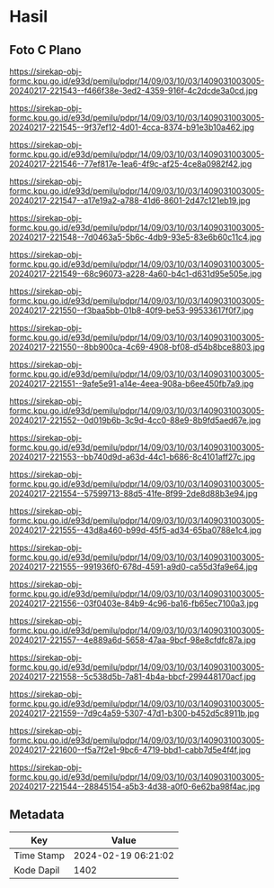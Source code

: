 # Hasil

## Foto C Plano

https://sirekap-obj-formc.kpu.go.id/e93d/pemilu/pdpr/14/09/03/10/03/1409031003005-20240217-221543--f466f38e-3ed2-4359-916f-4c2dcde3a0cd.jpg

https://sirekap-obj-formc.kpu.go.id/e93d/pemilu/pdpr/14/09/03/10/03/1409031003005-20240217-221545--9f37ef12-4d01-4cca-8374-b91e3b10a462.jpg

https://sirekap-obj-formc.kpu.go.id/e93d/pemilu/pdpr/14/09/03/10/03/1409031003005-20240217-221546--77ef817e-1ea6-4f9c-af25-4ce8a0982f42.jpg

https://sirekap-obj-formc.kpu.go.id/e93d/pemilu/pdpr/14/09/03/10/03/1409031003005-20240217-221547--a17e19a2-a788-41d6-8601-2d47c121eb19.jpg

https://sirekap-obj-formc.kpu.go.id/e93d/pemilu/pdpr/14/09/03/10/03/1409031003005-20240217-221548--7d0463a5-5b6c-4db9-93e5-83e6b60c11c4.jpg

https://sirekap-obj-formc.kpu.go.id/e93d/pemilu/pdpr/14/09/03/10/03/1409031003005-20240217-221549--68c96073-a228-4a60-b4c1-d631d95e505e.jpg

https://sirekap-obj-formc.kpu.go.id/e93d/pemilu/pdpr/14/09/03/10/03/1409031003005-20240217-221550--f3baa5bb-01b8-40f9-be53-99533617f0f7.jpg

https://sirekap-obj-formc.kpu.go.id/e93d/pemilu/pdpr/14/09/03/10/03/1409031003005-20240217-221550--8bb900ca-4c69-4908-bf08-d54b8bce8803.jpg

https://sirekap-obj-formc.kpu.go.id/e93d/pemilu/pdpr/14/09/03/10/03/1409031003005-20240217-221551--9afe5e91-a14e-4eea-908a-b6ee450fb7a9.jpg

https://sirekap-obj-formc.kpu.go.id/e93d/pemilu/pdpr/14/09/03/10/03/1409031003005-20240217-221552--0d019b6b-3c9d-4cc0-88e9-8b9fd5aed67e.jpg

https://sirekap-obj-formc.kpu.go.id/e93d/pemilu/pdpr/14/09/03/10/03/1409031003005-20240217-221553--bb740d9d-a63d-44c1-b686-8c4101aff27c.jpg

https://sirekap-obj-formc.kpu.go.id/e93d/pemilu/pdpr/14/09/03/10/03/1409031003005-20240217-221554--57599713-88d5-41fe-8f99-2de8d88b3e94.jpg

https://sirekap-obj-formc.kpu.go.id/e93d/pemilu/pdpr/14/09/03/10/03/1409031003005-20240217-221555--43d8a460-b99d-45f5-ad34-65ba0788e1c4.jpg

https://sirekap-obj-formc.kpu.go.id/e93d/pemilu/pdpr/14/09/03/10/03/1409031003005-20240217-221555--991936f0-678d-4591-a9d0-ca55d3fa9e64.jpg

https://sirekap-obj-formc.kpu.go.id/e93d/pemilu/pdpr/14/09/03/10/03/1409031003005-20240217-221556--03f0403e-84b9-4c96-ba16-fb65ec7100a3.jpg

https://sirekap-obj-formc.kpu.go.id/e93d/pemilu/pdpr/14/09/03/10/03/1409031003005-20240217-221557--4e889a6d-5658-47aa-9bcf-98e8cfdfc87a.jpg

https://sirekap-obj-formc.kpu.go.id/e93d/pemilu/pdpr/14/09/03/10/03/1409031003005-20240217-221558--5c538d5b-7a81-4b4a-bbcf-299448170acf.jpg

https://sirekap-obj-formc.kpu.go.id/e93d/pemilu/pdpr/14/09/03/10/03/1409031003005-20240217-221559--7d9c4a59-5307-47d1-b300-b452d5c8911b.jpg

https://sirekap-obj-formc.kpu.go.id/e93d/pemilu/pdpr/14/09/03/10/03/1409031003005-20240217-221600--f5a7f2e1-9bc6-4719-bbd1-cabb7d5e4f4f.jpg

https://sirekap-obj-formc.kpu.go.id/e93d/pemilu/pdpr/14/09/03/10/03/1409031003005-20240217-221544--28845154-a5b3-4d38-a0f0-6e62ba98f4ac.jpg


## Metadata

| Key        | Value               |
| ---------- | ------------------- |
| Time Stamp | 2024-02-19 06:21:02 |
| Kode Dapil | 1402                |




